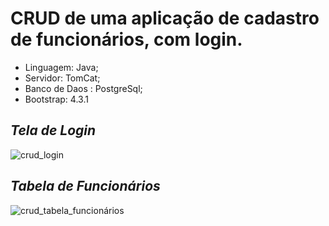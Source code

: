 # CRUD de uma aplicação de cadastro de funcionários, com login.

* Linguagem: Java;
* Servidor: TomCat;
* Banco de Daos : PostgreSql;
* Bootstrap: 4.3.1

## _Tela de Login_

![crud_login](https://github.com/joaopedro-hub/crud_funcionarios/assets/76401103/2f5153a5-bdda-4a1f-9263-8827613c2b06)



## _Tabela de Funcionários_

![crud_tabela_funcionários](https://github.com/joaopedro-hub/crud_funcionarios/assets/76401103/70235fd0-ffb2-456c-aa21-18c1f5dbe715)
